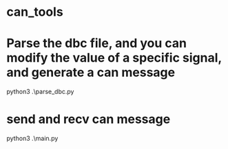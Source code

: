 # can_tools
# Parse the dbc file, and you can modify the value of a specific signal, and generate a can message
python3 .\parse_dbc.py

# send and recv can message
python3 .\main.py